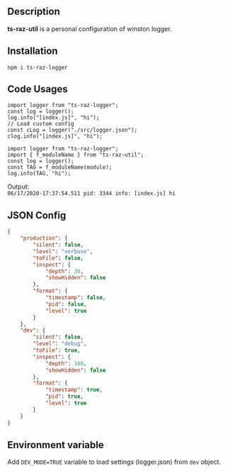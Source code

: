 ## Description
**ts-raz-util** is a personal configuration of winston logger.

## Installation
`npm i ts-raz-logger`

## Code Usages
```JS
import logger from "ts-raz-logger";
const log = logger();
log.info("[index.js]", "hi");
// Load custom config
const cLog = logger("./src/logger.json");
clog.info("[index.js]", "hi");
```
```JS
import logger from "ts-raz-logger";
import { f_moduleName } from "ts-raz-util";
const log = logger();
const TAG = f_moduleName(module);
log.info(TAG, "hi");
```
Output:  
`06/17/2020-17:37:54.511 pid: 3344 info: [index.js] hi`

## JSON Config
```JSON
{
    "production": {
        "silent": false,
        "level": "verbose",
        "toFile": false,
        "inspect": {
            "depth": 20,
            "showHidden": false
        },
        "format": {
            "timestamp": false,
            "pid": false,
            "level": true
        }
    },
    "dev": {
        "silent": false,
        "level": "debug",
        "toFile": true,
        "inspect": {
            "depth": 100,
            "showHidden": false
        },
        "format": {
            "timestamp": true,
            "pid": true,
            "level": true
        }
    }
}
```
## Environment variable
Add `DEV_MODE=TRUE` variable to load settings (logger.json) from `dev` object.
